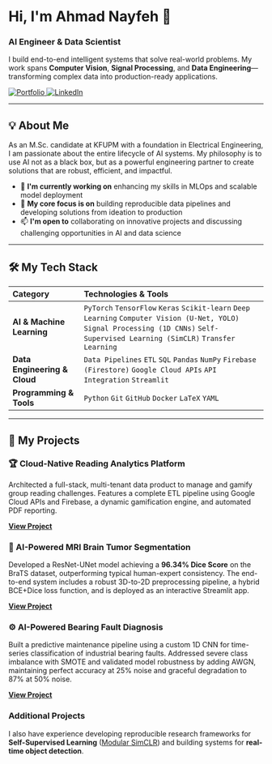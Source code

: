 # Hi, I'm Ahmad Nayfeh 👋
### AI Engineer & Data Scientist

I build end-to-end intelligent systems that solve real-world problems. My work spans **Computer Vision**, **Signal Processing**, and **Data Engineering**—transforming complex data into production-ready applications.

<p align="left">
  <a href="https://ahmadnayfeh.vercel.app" target="_blank">
    <img src="https://img.shields.io/badge/Portfolio-255E63?style=for-the-badge&logo=vercel&logoColor=white" alt="Portfolio"/>
  </a>
  <a href="https://linkedin.com/in/ahmad-nayfeh2000" target="_blank">
    <img src="https://img.shields.io/badge/LinkedIn-0077B5?style=for-the-badge&logo=linkedin&logoColor=white" alt="LinkedIn"/>
  </a>
</p>

---

## 💡 About Me

As an M.Sc. candidate at KFUPM with a foundation in Electrical Engineering, I am passionate about the entire lifecycle of AI systems. My philosophy is to use AI not as a black box, but as a powerful engineering partner to create solutions that are robust, efficient, and impactful.

- 🔭 **I'm currently working on** enhancing my skills in MLOps and scalable model deployment
- 🌱 **My core focus is on** building reproducible data pipelines and developing solutions from ideation to production
- 📫 **I'm open to** collaborating on innovative projects and discussing challenging opportunities in AI and data science

---

## 🛠️ My Tech Stack

| Category | Technologies & Tools |
|:---------|:---------------------|
| **AI & Machine Learning** | `PyTorch` `TensorFlow` `Keras` `Scikit-learn` `Deep Learning` `Computer Vision (U-Net, YOLO)` `Signal Processing (1D CNNs)` `Self-Supervised Learning (SimCLR)` `Transfer Learning` |
| **Data Engineering & Cloud** | `Data Pipelines` `ETL` `SQL` `Pandas` `NumPy` `Firebase (Firestore)` `Google Cloud APIs` `API Integration` `Streamlit` |
| **Programming & Tools** | `Python` `Git` `GitHub` `Docker` `LaTeX` `YAML` |

---

## 🚀 My Projects

### 🏆 Cloud-Native Reading Analytics Platform
Architected a full-stack, multi-tenant data product to manage and gamify group reading challenges. Features a complete ETL pipeline using Google Cloud APIs and Firebase, a dynamic gamification engine, and automated PDF reporting.

**[View Project](https://github.com/Ahmad-Nayfeh/Reading-Tracker-Dashboard-Cloud)**

### 🧠 AI-Powered MRI Brain Tumor Segmentation
Developed a ResNet-UNet model achieving a **96.34% Dice Score** on the BraTS dataset, outperforming typical human-expert consistency. The end-to-end system includes a robust 3D-to-2D preprocessing pipeline, a hybrid BCE+Dice loss function, and is deployed as an interactive Streamlit app.

**[View Project](https://github.com/Ahmad-Nayfeh/MRI-Tumor-Segmentation)**

### ⚙️ AI-Powered Bearing Fault Diagnosis
Built a predictive maintenance pipeline using a custom 1D CNN for time-series classification of industrial bearing faults. Addressed severe class imbalance with SMOTE and validated model robustness by adding AWGN, maintaining perfect accuracy at 25% noise and graceful degradation to 87% at 50% noise.

**[View Project](https://github.com/Ahmad-Nayfeh/AI-Bearing-Diagnosis)**

### Additional Projects
I also have experience developing reproducible research frameworks for **Self-Supervised Learning** ([Modular SimCLR](https://github.com/Ahmad-Nayfeh/SimCLR-Augmentation-Analysis-CIFAR-10)) and building systems for **real-time object detection**.
